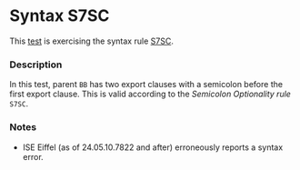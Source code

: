 # Syntax S7SC

This [test](.) is exercising the syntax rule [S7SC](../Readme.md).

### Description

In this test, parent `BB` has two export clauses with a semicolon
before the first export clause. This is valid according to the *Semicolon Optionality rule* `S7SC`.

### Notes

* ISE Eiffel (as of 24.05.10.7822 and after) erroneously reports a syntax error.
